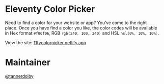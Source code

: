 # Eleventy Color Picker

Need to find a color for your website or app? You've come to the right place. Once you have find a color you like, the color codes will be available in Hex format `#f06f06`, RGB `rgb(240, 100, 240)` and HSL `hsl(0%, 10%, 10%)`.

View the site: [11tycolorpicker.netlify.app](https://11tycolorpicker.netlify.app)

# Maintainer
[@tannerdolby](https://github.com/tannerdolby)